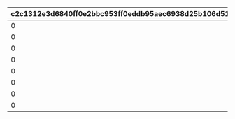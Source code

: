 |c2c1312e3d6840ff0e2bbc953ff0eddb95aec6938d25b106d51f8a5a28ef4516|3548e921dd954619d375bc003114de3e4bc568fd9474d0078400dfcb264e790b|5317feefb305185051184a787cfe9397f5bf24339c3c0f381cb43b665a142a68|361b59f30000e3923343560fb07f860d1019f9b185da03ab2f24f2385b3f8ec4|ffbf4b36fce2fc7a2c8b6ebc55abf15dc92e77a9eff0f868b088b0051370a589|71a6d5e5a5095a5cec5e0c4680373092f0e27b6de77c7ea8ffa8b6c3dfd09edd|fc6c40a8a3c4ad4f944243e81587c09a4c1fa046a181000fd8e070b89a1cec75|a1791a537f58890bc78e6f8efd00b8b82379cb94629b2ad28226775f0e809477|5758d7473ad2fdc84682e1b7880d4b50faaff1c58c3e63d319918b21fe368d17|fcdda5858b6b7c644ca460ee3f21253da3ac0ed99cdb3805fd6cb5b9ab8a9c9d|6f010c50bf258f348af44944ee2e14177b5e6aa5c6b4d3a223034536bda1662f|c163e1bcef2888ac944ac7c0a72bc3cd9ad57069b2135f1d21de6ff0e457c485|a933f00d780bc82e1220d61f7a4d224c1b2db787e74cf0a3256da1ad624d62c0|df563aa89da387a43305066a19958c7cf93d8723e379b390094b69ce8d70b484|ba2933e17378d7186a58055ca5fea4e2c7cbbd538abada42f6e2cd1f230a97a5|2a01bbc7e8ca6e000d4e0b3aadf75922ea48c32363ef66b41b5747a08b869f06|
| --- | --- | --- | --- | --- | --- | --- | --- | --- | --- | --- | --- | --- | --- | --- | --- |
|0|91002|0|0|1001201|0|50|8|0|0|0|0|0|0|0|0|
|0|91002|0|0|1001202|0|50|8|0|0|0|0|0|0|0|0|
|0|91002|0|0|1001203|0|50|8|0|0|0|0|0|0|0|0|
|0|91002|0|0|1001204|0|100|8|0|0|0|0|0|0|0|0|
|0|91002|0|0|2001201|0|50|8|0|0|0|0|0|0|0|0|
|0|91002|0|0|2001202|0|50|8|0|0|0|0|0|0|0|0|
|0|91002|0|0|2001203|0|50|8|0|0|0|0|0|0|0|0|
|0|91002|0|0|2001204|0|100|8|0|0|0|0|0|0|0|0|